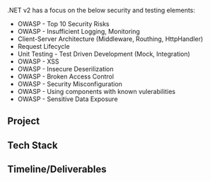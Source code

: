 .NET v2 has a focus on the below security and testing elements:

- OWASP - Top 10 Security Risks
- OWASP - Insufficient Logging, Monitoring
- Client-Server Architecture (Middleware, Routhing, HttpHandler)
- Request Lifecycle
- Unit Testing - Test Driven Development (Mock, Integration)
- OWASP - XSS
- OWASP - Insecure Deserilization
- OWASP - Broken Access Control
- OWASP - Security Misconfiguration
- OWASP - Using components with known vulerabilities
- OWASP - Sensitive Data Exposure 


## Project


## Tech Stack



## Timeline/Deliverables